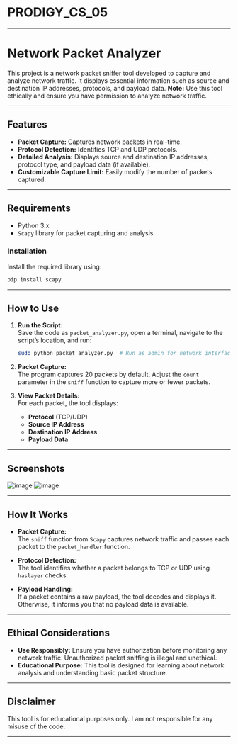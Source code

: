 # PRODIGY_CS_05
---

# Network Packet Analyzer  


This project is a network packet sniffer tool developed to capture and analyze network traffic. It displays essential information such as source and destination IP addresses, protocols, and payload data. **Note:** Use this tool ethically and ensure you have permission to analyze network traffic.

---

## Features  

- **Packet Capture:** Captures network packets in real-time.  
- **Protocol Detection:** Identifies TCP and UDP protocols.  
- **Detailed Analysis:** Displays source and destination IP addresses, protocol type, and payload data (if available).  
- **Customizable Capture Limit:** Easily modify the number of packets captured.  

---

## Requirements  

- Python 3.x  
- `Scapy` library for packet capturing and analysis  

### Installation  
Install the required library using:  
```bash
pip install scapy
```

---

## How to Use  

1. **Run the Script:**  
   Save the code as `packet_analyzer.py`, open a terminal, navigate to the script’s location, and run:  
   ```bash
   sudo python packet_analyzer.py  # Run as admin for network interface access  
   ```

2. **Packet Capture:**  
   The program captures 20 packets by default. Adjust the `count` parameter in the `sniff` function to capture more or fewer packets.

3. **View Packet Details:**  
   For each packet, the tool displays:  
   - **Protocol** (TCP/UDP)  
   - **Source IP Address**  
   - **Destination IP Address**  
   - **Payload Data**  

---

## Screenshots  
![image](https://github.com/user-attachments/assets/848cd444-c1e7-4f7e-be43-e972b0f98886)
![image](https://github.com/user-attachments/assets/ee38797e-7f5f-4284-9917-b946edcca0d9)


---

## How It Works  

- **Packet Capture:**  
  The `sniff` function from `Scapy` captures network traffic and passes each packet to the `packet_handler` function.

- **Protocol Detection:**  
  The tool identifies whether a packet belongs to TCP or UDP using `haslayer` checks.

- **Payload Handling:**  
  If a packet contains a raw payload, the tool decodes and displays it. Otherwise, it informs you that no payload data is available.

---

## Ethical Considerations  

- **Use Responsibly:** Ensure you have authorization before monitoring any network traffic. Unauthorized packet sniffing is illegal and unethical.  
- **Educational Purpose:** This tool is designed for learning about network analysis and understanding basic packet structure.  

---

## Disclaimer  

This tool is for educational purposes only. I am not responsible for any misuse of the code.

---

